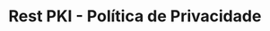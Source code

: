 ﻿# Rest PKI - Política de Privacidade

<!-- link to version in English -->
<div data-alt-locales="en-us"></div>
